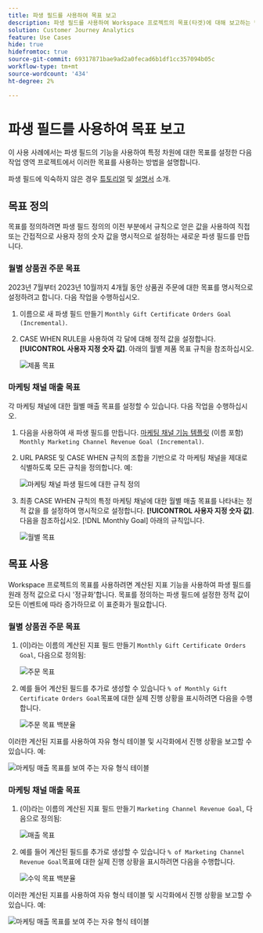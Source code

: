 ```yaml
---
title: 파생 필드를 사용하여 목표 보고
description: 파생 필드를 사용하여 Workspace 프로젝트의 목표(타겟)에 대해 보고하는 방법을 이해합니다.
solution: Customer Journey Analytics
feature: Use Cases
hide: true
hidefromtoc: true
source-git-commit: 69317871bae9ad2a0fecad6b1df1cc357094b05c
workflow-type: tm+mt
source-wordcount: '434'
ht-degree: 2%

---
```



# 파생 필드를 사용하여 목표 보고

이 사용 사례에서는 파생 필드의 기능을 사용하여 특정 차원에 대한 목표를 설정한 다음 작업 영역 프로젝트에서 이러한 목표를 사용하는 방법을 설명합니다.

파생 필드에 익숙하지 않은 경우 [튜토리얼](https://experienceleague.adobe.com/docs/customer-journey-analytics-learn/tutorials/data-views/derived-fields-in-cja.html?lang=en) 및 [설명서](../data-views/derived-fields/derived-fields.md) 소개.


## 목표 정의

목표를 정의하려면 파생 필드 정의의 이전 부분에서 규칙으로 얻은 값을 사용하여 직접 또는 간접적으로 사용자 정의 숫자 값을 명시적으로 설정하는 새로운 파생 필드를 만듭니다.


### 월별 상품권 주문 목표

2023년 7월부터 2023년 10월까지 4개월 동안 상품권 주문에 대한 목표를 명시적으로 설정하려고 합니다. 다음 작업을 수행하십시오.

1. 이름으로 새 파생 필드 만들기 `Monthly Gift Certificate Orders Goal (Incremental)`.

1. CASE WHEN RULE을 사용하여 각 달에 대해 정적 값을 설정합니다. **[!UICONTROL 사용자 지정 숫자 값]**. 아래의 월별 제품 목표 규칙을 참조하십시오.

   ![제품 목표](assets/goals-derived-field-product-goals-1.png)


### 마케팅 채널 매출 목표

각 마케팅 채널에 대한 월별 매출 목표를 설정할 수 있습니다. 다음 작업을 수행하십시오.

1. 다음을 사용하여 새 파생 필드를 만듭니다. [마케팅 채널 기능 템플릿](/help/data-views/derived-fields/derived-fields.md#marketing-channels) (이름 포함) `Monthly Marketing Channel Revenue Goal (Incremental)`.

1. URL PARSE 및 CASE WHEN 규칙의 조합을 기반으로 각 마케팅 채널을 제대로 식별하도록 모든 규칙을 정의합니다. 예:

   ![마케팅 채널 파생 필드에 대한 규칙 정의](assets/goals-derived-field-marketing-channel-1.png)

1. 최종 CASE WHEN 규칙의 특정 마케팅 채널에 대한 월별 매출 목표를 나타내는 정적 값을 를 설정하여 명시적으로 설정합니다. **[!UICONTROL 사용자 지정 숫자 값]**. 다음을 참조하십시오. [!DNL Monthly Goal] 아래의 규칙입니다.

   ![월별 목표](assets/goals-derived-field-marketing-channel-2.png)



## 목표 사용

Workspace 프로젝트의 목표를 사용하려면 계산된 지표 기능을 사용하여 파생 필드를 원래 정적 값으로 다시 &#39;정규화&#39;합니다. 목표를 정의하는 파생 필드에 설정한 정적 값이 모든 이벤트에 따라 증가하므로 이 표준화가 필요합니다.

### 월별 상품권 주문 목표

1. (이)라는 이름의 계산된 지표 필드 만들기 `Monthly Gift Certificate Orders Goal`, 다음으로 정의됨:

   ![주문 목표](assets/calculated-metric-ordersgoals.png)

1. 예를 들어 계산된 필드를 추가로 생성할 수 있습니다 `% of Monthly Gift Certificate Orders Goal`목표에 대한 실제 진행 상황을 표시하려면 다음을 수행합니다.

   ![주문 목표 백분율](assets/calculated-metric-ordersgoalspercent.png)

이러한 계산된 지표를 사용하여 자유 형식 테이블 및 시각화에서 진행 상황을 보고할 수 있습니다. 예:

![마케팅 매출 목표를 보여 주는 자유 형식 테이블](assets/freeform-table-product-order-goals.png)


### 마케팅 채널 매출 목표

1. (이)라는 이름의 계산된 지표 필드 만들기 `Marketing Channel Revenue Goal`, 다음으로 정의됨:

   ![매출 목표](assets/calculated-metric-revenuegoals.png)

1. 예를 들어 계산된 필드를 추가로 생성할 수 있습니다 `% of Marketing Channel Revenue Goal`목표에 대한 실제 진행 상황을 표시하려면 다음을 수행합니다.

   ![수익 목표 백분율](assets/calculated-metric-revenuegoalspercent.png)

이러한 계산된 지표를 사용하여 자유 형식 테이블 및 시각화에서 진행 상황을 보고할 수 있습니다. 예:

![마케팅 매출 목표를 보여 주는 자유 형식 테이블](assets/freeform-table-marketing-channel-revenue-goals.png)
